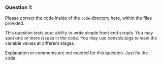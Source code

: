 ### Question 1:

Please correct the code inside of the `code` directory here, within the files provided.

This question tests your ability to write simple front end scripts.  You may spot one or more issues in the code. You may use console.logs to view the variable values at different stages.

Explanation or comments are not needed for this question. Just fix the code.